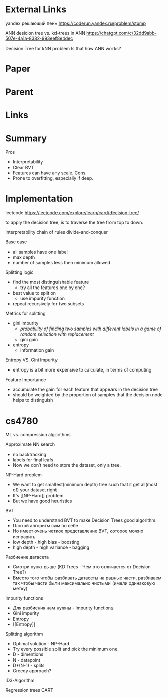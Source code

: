 
# External Links

yandex
решающий пень
https://coderun.yandex.ru/problem/stump

ANN
desicion tree vs. kd-trees in ANN
https://chatgpt.com/c/32dd9abb-507e-4a1a-8382-993eef8e4dec

Decision Tree for kNN problem
Is that how ANN works?

# Paper


# Parent


# Links


# Summary

Pros
- Interpretability
- Clear BVT
- Features can have any scale.
Cons
- Prone to overfitting, especially if deep.

# Implementation

leetcode
https://leetcode.com/explore/learn/card/decision-tree/

to apply the decision tree, is to traverse the tree from top to down.

interpretability
chain of rules
divide-and-conquer

Base case
- all samples have one label
- max depth
- number of samples less then minimum allowed

Splitting logic
- find the most distinguishable feature
    - try all the features one by one?
- best value to split on
    - use impurity function
- repeat recursively for two subsets

Metrics for splitting
- gini impurity
    - *probability of finding two samples with different labels in a game of random selection with replacement*
    - gini gain
- entropy
    - information gain

Entropy VS. Gini Impurity
- entropy is a bit more expensive to calculate, in terms of computing

Feature Importance
- accumulate the gain for each feature that appears in the decision tree
- should be weighted by the proportion of samples that the decision node helps to distinguish

# cs4780

ML vs. compression algorithms

Approximate NN search
- no backtracking
- labels for final leafs
- Now we don’t need to store the dataset, only a tree.

NP-Hard problem
- We want to get smallest(minimum depth) tree such that it get all(most of) your dataset right
- It's [[NP-Hard]] problem
- But we have good heuristics

BVT
- You need to understand BVT to make Decision Trees good algorithm.
- Плохой алгоритм сам по себе
- Но имеет очень четкое представление BVT, которое можно исправить
- low depth - high bias - boosting
- high depth - high variance - bagging

Разбиение датасета
- Смотри пункт выше (KD Trees - Чем это отличается от Decision Tree?)
- Вместо того чтобы разбивать датасеты на равные части, разбиваем так чтобы части были максимально чистыми (имели одинаковую метку)

Impurity functions
- Для разбиения нам нужны - Impurity functions
- Gini impurity
- Entropy
- [[Entropy]]

Splitting algorithm
- Optimal solution - NP-Hard
- Try every possible split and pick the minimum one.
- D - dimentions
- N - datapoint
- D*(N-1) - splits
- Greedy approach?

ID3-Algorithm

Regression trees
CART